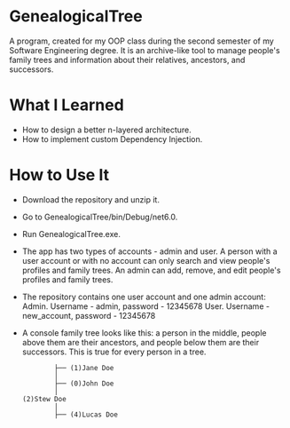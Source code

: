 # GenealogicalTree

A program, created for my OOP class during the second semester of my Software Engineering degree. It is an archive-like tool to manage people's family trees and information about their relatives, ancestors, and successors.

# What I Learned

- How to design a better n-layered architecture.
- How to implement custom Dependency Injection.

# How to Use It

- Download the repository and unzip it.
- Go to GenealogicalTree/bin/Debug/net6.0.
- Run GenealogicalTree.exe.
- The app has two types of accounts - admin and user. A person with a user account or with no account can only search and view people's profiles and family trees. An admin can add, remove, and edit people's profiles and family trees.
- The repository contains one user account and one admin account:
        Admin. Username - admin, password - 12345678
        User. Username - new_account, password - 12345678
- A console family tree looks like this: a person in the middle, people above them are their ancestors, and people below them are their successors. This is true for every person in a tree.

    
              ├── (1)Jane Doe
              │
              ├── (0)John Doe
              │
      (2)Stew Doe
              │
              ├── (4)Lucas Doe


